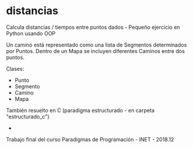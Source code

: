 # distancias
Calcula distancias / tiempos entre puntos dados - Pequeño ejercicio en Python usando OOP

Un camino está representado como una lista de Segmentos determinados por Puntos.
Dentro de un Mapa se incluyen diferentes Caminos entre dos puntos.

Clases:

- Punto
- Segmento
- Camino
- Mapa

También resuelto en C (paradigma estructurado - en carpeta "estructurado_c") 

-

Trabajo final del curso Paradigmas de Programación - INET - 2018.12
